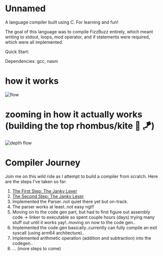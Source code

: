 # Unnamed
A language compiler built using C. For learning and fun!

The goal of this language was to compile FizzBuzz entirely, which meant writing to stdout, loops, mod operator, and if statements were required, which were all implemented.

<!-- To see how the syntax looks, checks the examples folder. -->

Quick Start:

Dependencies: gcc, nasm

<!-- ```
./build.sh
./build/unn <filename> <output_filename>
``` -->

# how it works 

![flow](assets/flow.png)

# zooming in how it actually works (building the top rhombus/kite 🙂 🪁)

![depth flow](assets/depth_flow.png)


# Compiler Journey

Join me on this wild ride as I attempt to build a compiler from scratch. Here are the steps I've taken so far:

1. [The First Step: The Janky Lexer](assets/journey/step1_janky_lexer.md)
2. [The Second Step: The Janky Lexer](assets/journey/step2_janky_lexer.md)
3. Implemented the Parser..not quiet there yet but on-track.
4. The parser works at least..not easy ngl!!
5. Moving on to the code gen part, but had to first figure out assembly code -> linker to executable so spent couple hours (days) trying many stuff out until it works yay!..moving on now to the code gen..
6. Implemented the code gen basically..currently can fully compile an exit syscall (using arm64 architecture)..
7. Implemented arithmetic operation (addition and subtraction) into the codegen..
8. ... (more steps to come)